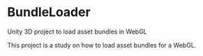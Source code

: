 # BundleLoader
Unity 3D project to load asset bundles in WebGL

This project is a study on how to load asset bundles for a WebGL.
